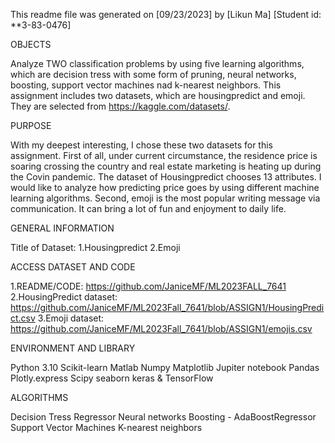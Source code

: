 This readme file was generated on [09/23/2023] by [Likun Ma] [Student id: **3-83-0476]

OBJECTS

Analyze TWO classification problems by using five learning algorithms, which are decision tress with some form of pruning, neural networks, boosting, support vector machines nad k-nearest neighbors. This assignment includes two datasets, which are housingpredict and emoji. They are selected from https://kaggle.com/datasets/. 

PURPOSE

With my deepest interesting, I chose these two datasets for this assignment. First of all, under current circumstance, the residence price is soaring crossing the country and real estate marketing is heating up during the Covin pandemic. The dataset of Housingpredict chooses 13 attributes. I would like to analyze how predicting price goes by using different machine learning algorithms. Second, emoji is the most popular writing message via communication. It can bring a lot of fun and enjoyment to daily life.

GENERAL INFORMATION

Title of Dataset: 
1.Housingpredict 
2.Emoji

ACCESS DATASET AND CODE

1.README/CODE: https://github.com/JaniceMF/ML2023FALL_7641
2.HousingPredict dataset: https://github.com/JaniceMF/ML2023Fall_7641/blob/ASSIGN1/HousingPredict.csv
3.Emoji dataset: https://github.com/JaniceMF/ML2023Fall_7641/blob/ASSIGN1/emojis.csv

ENVIRONMENT AND LIBRARY

Python 3.10
Scikit-learn 
Matlab
Numpy
Matplotlib
Jupiter notebook
Pandas
Plotly.express
Scipy
seaborn
keras & TensorFlow

ALGORITHMS

Decision Tress Regressor
Neural networks
Boosting - AdaBoostRegressor
Support Vector Machines
K-nearest neighbors
